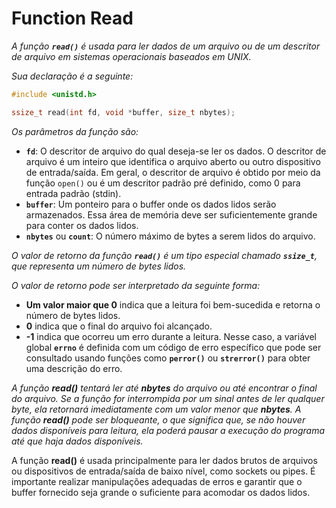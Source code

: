 # Function Read

*A função **`read()`** é usada para ler dados de um arquivo ou de um descritor de arquivo em sistemas operacionais baseados em UNIX.*

*Sua declaração é a seguinte:*

```c
#include <unistd.h>

ssize_t read(int fd, void *buffer, size_t nbytes);
```

*Os parâmetros da função são:*

-   **`fd`**: O descritor de arquivo do qual deseja-se ler os dados. O descritor de arquivo é um inteiro que identifica o arquivo aberto ou outro dispositivo de entrada/saída. Em geral, o descritor de arquivo é obtido por meio da função `open()` ou é um descritor padrão pré definido, como 0 para entrada padrão (stdin).
-   **`buffer`**: Um ponteiro para o buffer onde os dados lidos serão armazenados. Essa área de memória deve ser suficientemente grande para conter os dados lidos.
-   **`nbytes`** ou **`count`**: O número máximo de bytes a serem lidos do arquivo.

*O valor de retorno da função **`read()`** é um tipo especial chamado **`ssize_t`**, que representa um número de bytes lidos.* 

*O valor de retorno pode ser interpretado da seguinte forma:*
- **Um valor maior que 0** indica que a leitura foi bem-sucedida e retorna o número de bytes lidos.
- **0** indica que o final do arquivo foi alcançado.
- **-1** indica que ocorreu um erro durante a leitura. Nesse caso, a variável global **`errno`** é definida com um código de erro específico que pode ser consultado usando funções como **`perror()`**  ou **`strerror()`** para obter uma descrição do erro.

*A função **read()** tentará ler até **nbytes** do arquivo ou até encontrar o final do arquivo. Se a função for interrompida por um sinal antes de ler qualquer byte, ela retornará imediatamente com um valor menor que **nbytes**. A função **read()** pode ser bloqueante, o que significa que, se não houver dados disponíveis para leitura, ela poderá pausar a execução do programa até que haja dados disponíveis.*

A função **read()** é usada principalmente para ler dados brutos de arquivos ou dispositivos de entrada/saída de baixo nível, como sockets ou pipes. É importante realizar manipulações adequadas de erros e garantir que o buffer fornecido seja grande o suficiente para acomodar os dados lidos.
